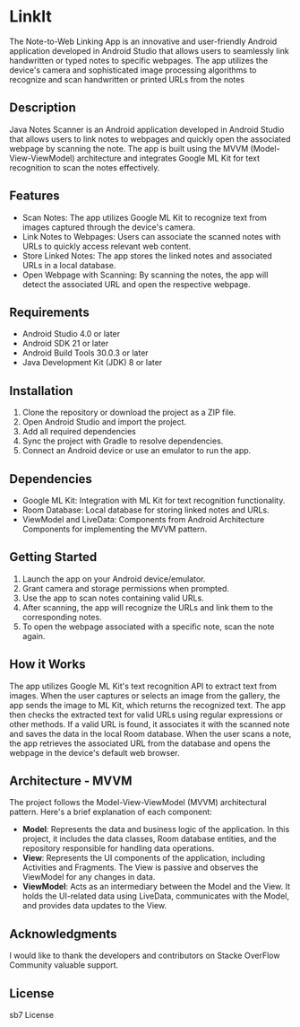 # LinkIt
The Note-to-Web Linking App is an innovative and user-friendly Android application developed in Android Studio that allows users to seamlessly link handwritten or typed notes to specific webpages. The app utilizes the device's camera and sophisticated image processing algorithms to recognize and scan handwritten or printed URLs from the notes

## Description
Java Notes Scanner is an Android application developed in Android Studio that allows users to link notes to webpages and quickly open the associated webpage by scanning the note. The app is built using the MVVM (Model-View-ViewModel) architecture and integrates Google ML Kit for text recognition to scan the notes effectively.

## Features
- Scan Notes: The app utilizes Google ML Kit to recognize text from images captured through the device's camera.
- Link Notes to Webpages: Users can associate the scanned notes with URLs to quickly access relevant web content.
- Store Linked Notes: The app stores the linked notes and associated URLs in a local database.
- Open Webpage with Scanning: By scanning the notes, the app will detect the associated URL and open the respective webpage.

## Requirements
- Android Studio 4.0 or later
- Android SDK 21 or later
- Android Build Tools 30.0.3 or later
- Java Development Kit (JDK) 8 or later

## Installation
1. Clone the repository or download the project as a ZIP file.
2. Open Android Studio and import the project.
3. Add all required dependencies 
4. Sync the project with Gradle to resolve dependencies.
5. Connect an Android device or use an emulator to run the app.

## Dependencies
- Google ML Kit: Integration with ML Kit for text recognition functionality.
- Room Database: Local database for storing linked notes and URLs.
- ViewModel and LiveData: Components from Android Architecture Components for implementing the MVVM pattern.

## Getting Started
1. Launch the app on your Android device/emulator.
2. Grant camera and storage permissions when prompted.
3. Use the app to scan notes containing valid URLs.
4. After scanning, the app will recognize the URLs and link them to the corresponding notes.
5. To open the webpage associated with a specific note, scan the note again.

## How it Works
The app utilizes Google ML Kit's text recognition API to extract text from images. When the user captures or selects an image from the gallery, the app sends the image to ML Kit, which returns the recognized text. The app then checks the extracted text for valid URLs using regular expressions or other methods. If a valid URL is found, it associates it with the scanned note and saves the data in the local Room database. When the user scans a note, the app retrieves the associated URL from the database and opens the webpage in the device's default web browser.

## Architecture - MVVM
The project follows the Model-View-ViewModel (MVVM) architectural pattern. Here's a brief explanation of each component:
- **Model**: Represents the data and business logic of the application. In this project, it includes the data classes, Room database entities, and the repository responsible for handling data operations.
- **View**: Represents the UI components of the application, including Activities and Fragments. The View is passive and observes the ViewModel for any changes in data.
- **ViewModel**: Acts as an intermediary between the Model and the View. It holds the UI-related data using LiveData, communicates with the Model, and provides data updates to the View.



## Acknowledgments
I would like to thank the developers and contributors on Stacke OverFlow Community valuable support.

## License
sb7 License
